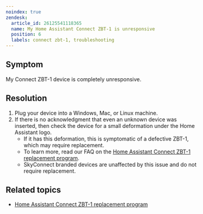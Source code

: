 ```yaml
---
noindex: true
zendesk:
  article_id: 26125541118365
  name: My Home Assistant Connect ZBT-1 is unresponsive
  position: 6
  labels: connect zbt-1, troubleshooting
---
```


## Symptom

My Connect&nbsp;ZBT-1 device is completely unresponsive.

## Resolution

1. Plug your device into a Windows, Mac, or Linux machine.
2. If there is no acknowledgment that even an unknown device was inserted, then check the device for a small deformation under the Home Assistant logo.
   - If it has this deformation, this is symptomatic of a defective ZBT-1, which may require replacement.
   - To learn more, read our FAQ on the [Home Assistant Connect ZBT-1 replacement program](/hc/en-us/articles/26126238453149/).
   - SkyConnect branded devices are unaffected by this issue and do not require replacement.

## Related topics

- [Home Assistant Connect ZBT-1 replacement program](/hc/en-us/articles/26126238453149/)
